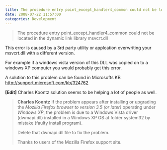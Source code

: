 ```yaml
---
title: The procedure entry point_except_handler4_common could not be located in the dynamic link library msvcrt.dll
date: 2008-07-22 11:57:00
categories: Development
---
```

<blockquote>The procedure entry point_except_handler4_common could not be located in the dynamic link library msvcrt.dll</blockquote>
This error is caused by a 3rd party utility or applcation overwriting your msvcrt.dll with a different version.

For example if a windows vista version of this DLL was copied on to a windows XP computer you would probably get this error.

A solution to this problem can be found in Microsofts KB
<a href="http://support.microsoft.com/kb/324762">http://support.microsoft.com/kb/324762</a>

<strong>[Edit]</strong> Charles Koontz solution seems to be helping a lot of people as well.
<blockquote><strong>Charles Koontz</strong>
If the problem appears after installing or upgrading the <em>Mozilla Firefox browser to version 3.5 (or later)</em> operating under <em>Windows XP</em>, the problem is due to a Windows Vista driver (dwmapi.dll) installed in a Windows XP OS at folder system32 by mistake (faulty install program).

Delete that dwmapi.dll file to fix the problem.

Thanks to users of the Mozilla Firefox support site.</blockquote>
